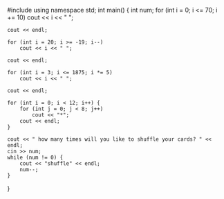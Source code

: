 #include<iostream> 
using namespace std;
int main() {
	int num;
	for (int i = 0; i <= 70; i += 10)
		cout << i << " ";

	cout << endl;

	for (int i = 20; i >= -19; i--)
		cout << i << " ";

	cout << endl;

	for (int i = 3; i <= 1875; i *= 5)
		cout << i << " ";

	cout << endl;

	for (int i = 0; i < 12; i++) {
		for (int j = 0; j < 8; j++)
			cout << "*";
		cout << endl;
	}

	cout << " how many times will you like to shuffle your cards? " << endl;
	cin >> num;
	while (num != 0) {
		cout << "shuffle" << endl;
		num--;
	}
}
